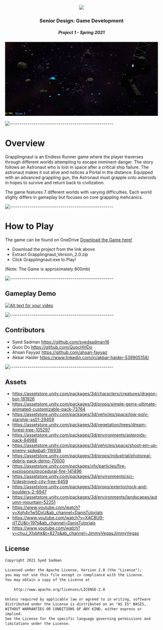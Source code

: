 

<p align="center"> 
    <img src="https://user-images.githubusercontent.com/19740274/119384622-fcf39100-bc92-11eb-928b-f2e9b2aded06.jpg"/>
</p>
<h3 align="center"> Senior Design: Game Development </h3>
<h5 align="center"> Project 1 - Spring 2021 </h5>

<p align="center"> 
  <img src="Scenes.gif" alt="Animated gif pacman game">
</p>



![-----------------------------------------------------](https://raw.githubusercontent.com/andreasbm/readme/master/assets/lines/rainbow.png)

# Overview

Grapplingnaut is an Endless Runner game where the player traverses through different worlds attempting to escape imminent danger. The story follows an Astronaut who is lost in space after a critical ship failure. The astronaut makes it out alive and notices a Portal in the distance. Equipped with an advanced grappling gun, the Astronaut must grapple onto asteroids in hopes to survive and return back to civilization. 

The game features 7 different worlds with varying difficulties. Each world slighly differs in gameplay but focuses on core grappling mehcanics. 

![-----------------------------------------------------](https://raw.githubusercontent.com/andreasbm/readme/master/assets/lines/rainbow.png)

# How to Play
The game can be found on OneDrive [Download the Game here!](https://ccnymailcuny-my.sharepoint.com/:f:/g/personal/ssadman000_citymail_cuny_edu/EoYj4Wu5sR1BsuQU8Rq9gYkBmS6YfRNgTPkSjCgUF6pkjw?e=F3HA3y)

- Download the project from the link above
- Extract Grapplingnaut_Version_2.0.zip 
- Click Grapplingnaut.exe to Play!

(Note: The Game is approximately 800mb)

![-----------------------------------------------------](https://raw.githubusercontent.com/andreasbm/readme/master/assets/lines/rainbow.png)

## Gameplay Demo

[![Alt text for your video](https://img.youtube.com/vi/bLS_b4ALFPA/0.jpg)](https://www.youtube.com/embed/bLS_b4ALFPA)


![-----------------------------------------------------](https://raw.githubusercontent.com/andreasbm/readme/master/assets/lines/rainbow.png)


## Contributors
- Syed Sadman https://github.com/syedsadman16
- Quoc Do https://github.com/QuocHHDo
- Ahsan Fayyaz https://github.com/ahsan-fayyaz
- Akbar Haider https://www.linkedin.com/in/akbar-haider-539905158/

![-----------------------------------------------------](https://raw.githubusercontent.com/andreasbm/readme/master/assets/lines/rainbow.png)

## Assets
- https://assetstore.unity.com/packages/3d/characters/creatures/dragon-bot-181926
- https://assetstore.unity.com/packages/3d/props/simple-gems-ultimate-animated-customizable-pack-73764
- https://assetstore.unity.com/packages/3d/vehicles/space/low-poly-starship-ss01-29459
- https://assetstore.unity.com/packages/3d/vegetation/trees/dream-forest-tree-105297
- https://assetstore.unity.com/packages/3d/environments/asteroids-pack-84988
- https://assetstore.unity.com/packages/3d/vehicles/space/shoot-em-up-enemy-spikeball-116938
- https://assetstore.unity.com/packages/3d/props/industrial/photoreal-debris-pack-demo-70000
- https://assetstore.unity.com/packages/vfx/particles/fire-explosions/procedural-fire-141496
- https://assetstore.unity.com/packages/3d/environments/sci-fi/destroyed-city-free-6459
- https://assetstore.unity.com/packages/3d/props/exterior/rock-and-boulders-2-6947
- https://assetstore.unity.com/packages/3d/environments/landscapes/autumn-mountain-52251
- https://www.youtube.com/watch?v=Xgh4v1w5DxU&ab_channel=DanisTutorials
- https://www.youtube.com/watch?v=XAC8U9-dTZU&t=197s&ab_channel=DanisTutorials
- https://www.youtube.com/watch?v=chuJ_XIxbhk&t=827s&ab_channel=JimmyVegasJimmyVegas

## License

    Copyright 2021 Syed Sadman

    Licensed under the Apache License, Version 2.0 (the "License");
    you may not use this file except in compliance with the License.
    You may obtain a copy of the License at

        http://www.apache.org/licenses/LICENSE-2.0

    Unless required by applicable law or agreed to in writing, software
    distributed under the License is distributed on an "AS IS" BASIS,
    WITHOUT WARRANTIES OR CONDITIONS OF ANY KIND, either express or implied.
    See the License for the specific language governing permissions and
    limitations under the License.


